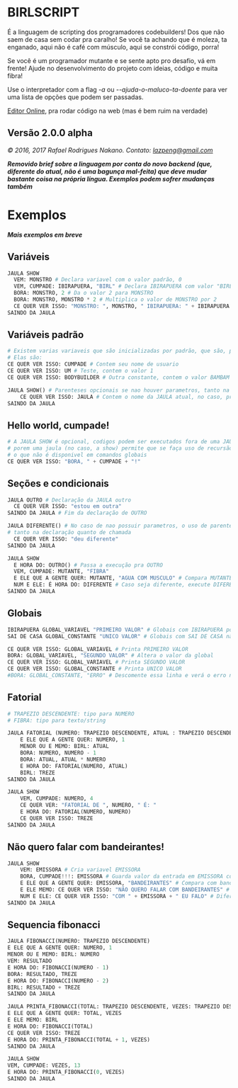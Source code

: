 # BIRLSCRIPT

É a linguagem de scripting dos programadores codebuilders! Dos que não saem de casa
sem codar pra caralho! Se você ta achando que é moleza, ta enganado, aqui não é
café com músculo, aqui se constrói código, porra!

Se você é um programador mutante e se sente apto pro desafio, vá em frente!
Ajude no desenvolvimento do projeto com ideias, código e muita fibra!

Use o interpretador com a flag *-a* ou *--ajuda-o-maluco-ta-doente* para ver uma lista
de opções que podem ser passadas.

[Editor Online](https://birlscript.github.io/), pra rodar código na web (mas é bem ruim na verdade)

## Versão 2.0.0 alpha

*© 2016, 2017 Rafael Rodrigues Nakano. Contato: lazpeng@gmail.com*

***Removido brief sobre a linguagem por conta do novo backend (que, diferente do atual, não é uma bagunça mal-feita) que deve
mudar bastante coisa na própria língua. Exemplos podem sofrer mudanças também***

# Exemplos

***Mais exemplos em breve***

## Variáveis
```python
JAULA SHOW
  VEM: MONSTRO # Declara variavel com o valor padrão, 0
  VEM, CUMPADE: IBIRAPUERA, "BIRL" # Declara IBIRAPUERA com valor "BIRL"
  BORA: MONSTRO, 2 # Da o valor 2 para MONSTRO
  BORA: MONSTRO, MONSTRO * 2 # Multiplica o valor de MONSTRO por 2
  CE QUER VER ISSO: "MONSTRO: ", MONSTRO, " IBIRAPUERA: " + IBIRAPUERA
SAINDO DA JAULA
```

## Variáveis padrão
```python
# Existem varias variaveis que são inicializadas por padrão, que são, por sua vez, constantes.
# Elas são:
CE QUER VER ISSO: CUMPADE # Contem seu nome de usuario
CE QUER VER ISSO: UM # Teste, contem o valor 1
CE QUER VER ISSO: BODYBUILDER # Outra constante, contem o valor BAMBAM

JAULA SHOW() # Parenteses opcionais se nao houver parametros, tanto na declaração quanto na chamada
    CE QUER VER ISSO: JAULA # Contem o nome da JAULA atual, no caso, printa SHOW
SAINDO DA JAULA
```

## Hello world, cumpade!
```python
# A JAULA SHOW é opcional, codigos podem ser executados fora de uma JAULA
# porem uma jaula (no caso, a show) permite que se faça uso de recursão,
# o que não é disponivel em comandos globais
CE QUER VER ISSO: "BORA, " + CUMPADE + "!"

```

## Seções e condicionais
```python
JAULA OUTRO # Declaração da JAULA outro
  CE QUER VER ISSO: "estou em outra"
SAINDO DA JAULA # Fim da declaração de OUTRO

JAULA DIFERENTE() # No caso de nao possuir parametros, o uso de parenteses é opcional,
# tanto na declaração quanto de chamada
  CE QUER VER ISSO: "deu diferente"
SAINDO DA JAULA

JAULA SHOW
  E HORA DO: OUTRO() # Passa a execução pra OUTRO
  VEM, CUMPADE: MUTANTE, "FIBRA"
  E ELE QUE A GENTE QUER: MUTANTE, "AGUA COM MUSCULO" # Compara MUTANTE com "AGUA COM MUSCULO"
  NUM E ELE: É HORA DO: DIFERENTE # Caso seja diferente, execute DIFERENTE
SAINDO DA JAULA
```

## Globais
```python
IBIRAPUERA GLOBAL_VARIAVEL "PRIMEIRO VALOR" # Globais com IBIRAPUERA podem ser alterados
SAI DE CASA GLOBAL_CONSTANTE "UNICO VALOR" # Globais com SAI DE CASA não podem ter ser alterados

CE QUER VER ISSO: GLOBAL_VARIAVEL # Printa PRIMEIRO VALOR
BORA: GLOBAL_VARIAVEL, "SEGUNDO VALOR" # Altera o valor da global
CE QUER VER ISSO: GLOBAL_VARIAVEL # Printa SEGUNDO VALOR
CE QUER VER ISSO: GLOBAL_CONSTANTE # Printa UNICO VALOR
#BORA: GLOBAL_CONSTANTE, "ERRO" # Descomente essa linha e verá o erro na execução
```

## Fatorial
```python
# TRAPEZIO DESCENDENTE: tipo para NUMERO
# FIBRA: tipo para texto/string

JAULA FATORIAL (NUMERO: TRAPEZIO DESCENDENTE, ATUAL : TRAPEZIO DESCENDENTE)
    E ELE QUE A GENTE QUER: NUMERO, 1
    MENOR OU E MEMO: BIRL: ATUAL
    BORA: NUMERO, NUMERO - 1
    BORA: ATUAL, ATUAL * NUMERO
    E HORA DO: FATORIAL(NUMERO, ATUAL)
    BIRL: TREZE
SAINDO DA JAULA

JAULA SHOW
    VEM, CUMPADE: NUMERO, 4
    CE QUER VER: "FATORIAL DE ", NUMERO, " É: "
    E HORA DO: FATORIAL(NUMERO, NUMERO)
    CE QUER VER ISSO: TREZE
SAINDO DA JAULA
```

## Não quero falar com bandeirantes!
```python
JAULA SHOW
    VEM: EMISSORA # Cria variavel EMISSORA
    BORA, CUMPADE!!!: EMISSORA # Guarda valor da entrada em EMISSORA com letras maiusculas
    E ELE QUE A GENTE QUER: EMISSORA, "BANDEIRANTES" # Compara com bandeirantes
    E ELE MEMO: CE QUER VER ISSO: "NÃO QUERO FALAR COM BANDEIRANTES" # Caso seja igual, execute bandeirantes
    NUM E ELE: CE QUER VER ISSO: "COM " + EMISSORA + " EU FALO" # Diferente, execute outro
SAINDO DA JAULA
```

## Sequencia fibonacci
```python
JAULA FIBONACCI(NUMERO: TRAPEZIO DESCENDENTE)
E ELE QUE A GENTE QUER: NUMERO, 1
MENOR OU E MEMO: BIRL: NUMERO
VEM: RESULTADO
E HORA DO: FIBONACCI(NUMERO - 1)
BORA: RESULTADO, TREZE
E HORA DO: FIBONACCI(NUMERO - 2)
BIRL: RESULTADO + TREZE
SAINDO DA JAULA

JAULA PRINTA_FIBONACCI(TOTAL: TRAPEZIO DESCENDENTE, VEZES: TRAPEZIO DESCENDENTE)
E ELE QUE A GENTE QUER: TOTAL, VEZES
E ELE MEMO: BIRL
E HORA DO: FIBONACCI(TOTAL)
CE QUER VER ISSO: TREZE
E HORA DO: PRINTA_FIBONACCI(TOTAL + 1, VEZES)
SAINDO DA JAULA

JAULA SHOW
VEM, CUMPADE: VEZES, 13
E HORA DO: PRINTA_FIBONACCI(0, VEZES)
SAINDO DA JAULA
```